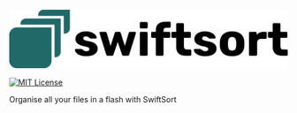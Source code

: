 ![SwiftSort](assets/swiftsort_long.png)

[![MIT License](https://img.shields.io/badge/License-MIT-green.svg)](https://choosealicense.com/licenses/mit/)

Organise all your files in a flash with SwiftSort
